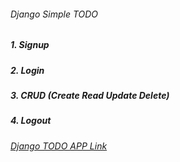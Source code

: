 <h6>Django Simple TODO</h6>

<h5>1. Signup</h5>
<h5>2. Login</h5>
<h5>3. CRUD (Create Read Update Delete)</h5>
<h5>4. Logout</h5>


<h6><a href="https://django-todo-production-3d57.up.railway.app/">Django TODO APP Link</h6>
